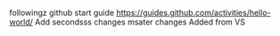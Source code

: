 followingz github start guide https://guides.github.com/activities/hello-world/
Add secondsss changes
msater changes
Added from VS